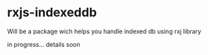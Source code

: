 # rxjs-indexeddb

Will be a package wich helps you handle indexed db using rxj library

in progress...
details soon